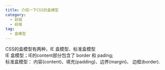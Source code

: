 ```yaml
---
title: 介绍一下CSS的盒模型
category: 
  - 前端
  - 前端
tag: 
  - 盒模型
---
```

CSS的盒模型有两种，IE 盒模型、标准盒模型  
IE 盒模型；IE的content部分包含了 border 和 pading;  
标准盒模型： 内容(content)、填充(padding)、边界(margin)、 边框(border).  
